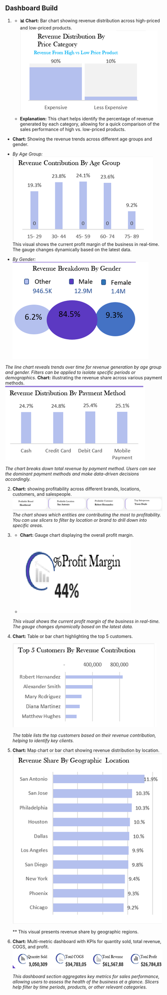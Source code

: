 ## Dashboard Build
 
  1. - **📊 Chart:** Bar chart showing revenue distribution across high-priced and low-priced products.
     ![](Price_Category.png)
     - **Explanation:** This chart helps identify the percentage of revenue generated by each category, allowing for a quick comparison of the sales performance of high vs. 
     low-priced products.
  - **Chart:** Showing the revenue trends across different age groups and gender.

  - *By Age Group:*  
    ![]( Revenue_by_Age_Group.png)
    This visual shows the current profit margin of the business in real-time. The gauge changes dynamically based on the latest data.
 
 - *By Gender:*  
    ![](Revenue_by_Gender_1.png)

_The line chart reveals trends over time for revenue generation by age group and gender. Filters can be applied to isolate specific periods or demographics._
**Chart:**  illustrating the revenue share across various payment methods.
   ![](Revenue_by_Payment_Method_1.png)
    
  _The chart breaks down total revenue by payment method. Users can see the dominant payment methods and make data-driven decisions accordingly._
     
2. **Chart:** showing profitability across different brands, locations, customers, and salespeople.
   ![](Profitability_trend.png)
 _The chart shows which entities are contributing the most to profitability. You can use slicers to filter by location or brand to drill down into specific areas._

3. - **Chart:** Gauge chart displaying the overall profit margin.
   -  ![](Profit_Margin.png)
   
   _This visual shows the current profit margin of the business in real-time. The gauge changes dynamically based on the latest data._


4. **Chart:** Table or bar chart highlighting the top 5 customers.

    ![](Top_Customers.png)

   _The table lists the top customers based on their revenue contribution, helping to identify key clients._

6. **Chart:** Map chart or bar chart showing revenue distribution by location.
   ![](Revenue_By_Geographic_location.png)

   ** This visual presents revenue share by geographic regions.

7. **Chart:** Multi-metric dashboard with KPIs for quantity sold, total revenue, COGS, and profit.
    ![](Sales_Performance.png)

    _This dashboard section aggregates key metrics for sales performance, allowing users to assess the health of the business at a glance. Slicers help filter by time periods, products, or other relevant categories._
